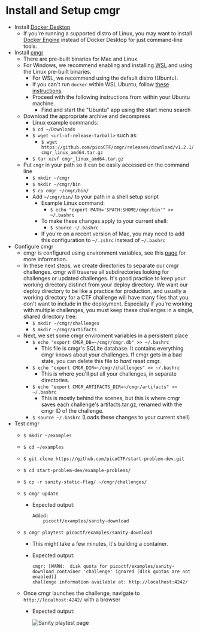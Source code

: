 # Install and Setup cmgr

- Install [Docker Desktop](https://docs.docker.com/engine/install/)
  - If you're running a supported distro of Linux, you may want to install
    [Docker Engine](https://docs.docker.com/engine/install/#supported-platforms)
    instead of Docker Desktop for just command-line tools.
- Install [cmgr](https://github.com/picoCTF/cmgr/releases/latest)
  - There are pre-built binaries for Mac and Linux
  - For Windows, we recommend enabling and installing
    [WSL](https://learn.microsoft.com/en-us/windows/wsl/setup/environment) and
    using the Linux pre-built binaries.
    - For WSL, we recommend using the default distro (Ubuntu).
    - If you can't run `docker` within WSL Ubuntu, follow [these
      instructions](https://docs.docker.com/desktop/settings/windows/#wsl-integration).
    - Proceed with the following instructions from within your Ubuntu machine.
      - Find and start the "Ubuntu" app using the start menu search
  - Download the appropriate archive and decompress
    - Linux example commands:
    - `$ cd ~/Downloads`
    - `$ wget <url-of-release-tarball>` such as:
      - `$ wget https://github.com/picoCTF/cmgr/releases/download/v1.2.1/cmgr_linux_amd64.tar.gz`
    - `$ tar xzvf cmgr_linux_amd64.tar.gz`
  - Put `cmgr` in your path so it can be easily accessed on the command line
    - `$ mkdir ~/cmgr`
    - `$ mkdir ~/cmgr/bin`
    - `$ cp cmgr ~/cmgr/bin/`
    - Add `~/cmgr/bin/` to your path in a shell setup script
      - Example Linux command:
        - `$ echo "export PATH='$PATH:$HOME/cmgr/bin'" >> ~/.bashrc`
      - To make these changes apply to your current shell:
        - `$ source ~/.bashrc`
      - If you're on a recent version of Mac, you may need to add this
        configuration to `~/.zshrc` instead of `~/.bashrc`
- Configure cmgr
  - cmgr is configured using environment variables, see this
    [page](https://github.com/picoCTF/cmgr?tab=readme-ov-file#configuration) for
    more information.
  - In these next steps, we create directories to separate our cmgr challenges.
    cmgr will traverse all subdirectories looking for challenges or updated
    challenges. It's good practice to keep your working directory distinct from
    your deploy directory. We want our deploy directory to be like a practice
    for production, and usually a working directory for a CTF challenge will
    have many files that you don't want to include in the deployment. Especially
    if you're working with multiple challenges, you must keep these challenges
    in a single, shared directory tree.
    - `$ mkdir ~/cmgr/challenges`
    - `$ mkdir ~/cmgr/artifacts`
  - Next, we set some cmgr enviroment variables in a persistent place
    - `$ echo "export CMGR_DB=~/cmgr/cmgr.db" >> ~/.bashrc`
      - This file is cmgr's SQLite database. It contains everything cmgr knows
        about your challenges. If cmgr gets in a bad state, you can delete this
        file to *hard* reset cmgr.
    - `$ echo "export CMGR_DIR=~/cmgr/challenges" >> ~/.bashrc`
      - This is where you'll put all your challenges, in separate directories.
    - `$ echo "export CMGR_ARTIFACTS_DIR=~/cmgr/artifacts" >> ~/.bashrc`
      - This is mostly behind the scenes, but this is where cmgr saves each
        challenge's artifacts.tar.gz, renamed with the cmgr ID of the challenge.
    - `$ source ~/.bashrc` (Loads these changes to your current shell)
- Test cmgr
  - `$ mkdir ~/examples`
  - `$ cd ~/examples`
  - `$ git clone https://github.com/picoCTF/start-problem-dev.git`
  - `$ cd start-problem-dev/example-problems/`
  - `$ cp -r sanity-static-flag/ ~/cmgr/challenges/`
  - `$ cmgr update`
    - Expected output:

       ```terminal
       Added:
           picoctf/examples/sanity-download
       ```

  - `$ cmgr playtest picoctf/examples/sanity-download`
    - This might take a few minutes, it's building a container.
    - Expected output:

       ```terminal
       cmgr: [WARN:  disk quota for picoctf/examples/sanity-download container 'challenge' ignored (disk quotas are not enabled)]
       challenge information available at: http://localhost:4242/
       ```

  - Once cmgr launches the challenge, navigate to `http://localhost:4242/` with
    a browser
    - Expected output:

      ![Sanity playtest page](/img/sanity-download-playtest.png)
